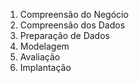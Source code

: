 1. Compreensão do Negócio
2. Compreensão dos Dados
3. Preparação de Dados
4. Modelagem
5. Avaliação
6. Implantação